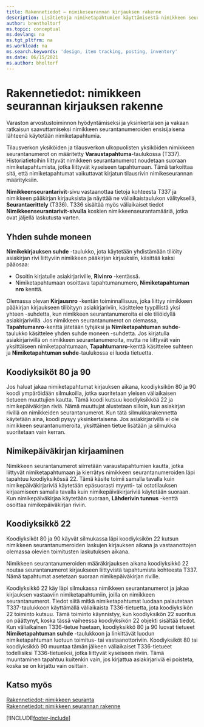 ```yaml
---
title: Rakennetiedot – nimikeseurannan kirjauksen rakenne
description: Lisätietoja nimiketapahtumien käyttämisestä nimikkeen seurantanumeroiden ensisijaisina lähteinä nimikeseurannan kirjauksen rakenteessa.
author: brentholtorf
ms.topic: conceptual
ms.devlang: na
ms.tgt_pltfrm: na
ms.workload: na
ms.search.keywords: 'design, item tracking, posting, inventory'
ms.date: 06/15/2021
ms.author: bholtorf
---
```

# <a name="design-details-item-tracking-posting-structure"></a>Rakennetiedot: nimikkeen seurannan kirjauksen rakenne
Varaston arvostustoiminnon hyödyntämiseksi ja yksinkertaisen ja vakaan ratkaisun saavuttamiseksi nimikkeen seurantanumeroiden ensisijaisena lähteenä käytetään nimiketapahtumia.  
  
Tilausverkon yksiköiden ja tilausverkon ulkopuolisten yksiköiden nimikkeen seurantanumerot on määritetty **Varaustapahtuma**-taulukossa (T337). Historiatietoihin liittyvät nimikkeen seurantanumerot noudetaan suoraan nimiketapahtumista, jotka liittyvät kyseiseen tapahtumaan. Tämä tarkoittaa sitä, että nimiketapahtumat vaikuttavat kirjatun tilausrivin nimikeseurannan määrityksiin.  
  
**Nimikkeenseurantarivit**-sivu vastaanottaa tietoja kohteesta T337 ja nimikkeen pääkirjan kirjauksista ja näyttää ne väliaikaistaulukon välityksellä, **Seurantaerittely** (T336). T336 sisältää myös väliaikaiset tiedot **Nimikkeenseurantarivit-sivulla** koskien nimikkeenseurantamääriä, jotka ovat jäljellä laskutusta varten.  
  
## <a name="one-to-many-relation"></a>Yhden suhde moneen
**Nimikekirjauksen suhde** -taulukko, jota käytetään yhdistämään tiliöity asiakirjan rivi liittyviin nimikkeen pääkirjan kirjauksiin, käsittää kaksi pääosaa:  
  
* Osoitin kirjatulle asiakirjariville, **Rivinro** -kentässä.  
* Nimiketapahtumaan osoittava tapahtumanumero, **Nimiketapahtuman nro** kenttä.  
  
Olemassa olevan **Kirjausnro** -kentän toiminnallisuus, joka liittyy nimikkeen pääkirjan kirjaukseen tiliöityyn asiakirjariviin, käsittelee tyypillistä yksi yhteen -suhdetta, kun nimikkeen seurantanumeroita ei ole tiliöidyllä asiakirjarivillä. Jos nimikkeen seurantanumerot on olemassa, **Tapahtumanro**-kenttä jätetään tyhjäksi ja **Nimiketapahtuman suhde**-taulukko käsittelee yhden suhde moneen -suhdetta. Jos kirjatulla asiakirjarivillä on nimikkeen seurantanumeroita, mutta ne liittyvät vain yksittäiseen nimiketapahtumaan, **Tapahtumanro**-kenttä käsittelee suhteen ja **Nimiketapahtuman suhde**-taulukossa ei luoda tietuetta.  
  
## <a name="codeunits-80-and-90"></a>Koodiyksiköt 80 ja 90
Jos haluat jakaa nimiketapahtumat kirjauksen aikana, koodiyksikön 80 ja 90 koodi ympäröidään silmukoilla, jotka suoritetaan yleisen väliaikaisen tietueen muuttujien kautta. Tämä koodi kutsuu koodiyksikköä 22 ja nimikepäiväkirjan riviä. Nämä muuttujat alustetaan silloin, kun asiakirjan rivillä on nimikkeiden seurantanumerot. Kun tätä silmukkarakennetta käytetään aina, koodi pysyy yksinkertaisena. Jos asiakirjarivillä ei ole nimikkeen seurantanumeroita, yksittäinen tietue lisätään ja silmukka suoritetaan vain kerran.  
  
## <a name="posting-the-item-journal"></a>Nimikepäiväkirjan kirjaaminen
Nimikkeen seurantanumerot siirretään varaustapahtumien kautta, jotka liittyvät nimiketapahtumaan ja kierrätys nimikkeen seurantanumeroiden läpi tapahtuu koodiyksikössä 22. Tämä käsite toimii samalla tavalla kuin nimikepäiväkirjariviä käytetään epäsuorasti myynti- tai ostotilauksen kirjaamiseen samalla tavalla kuin nimikepäiväkirjariviä käytetään suoraan. Kun nimikepäiväkirjaa käytetään suoraan, **Lähderivin tunnus** -kenttä osoittaa nimikepäiväkirjan riviin.  
  
## <a name="code-unit-22"></a>Koodiyksikkö 22
Koodiyksiköt 80 ja 90 käyvät silmukassa läpi koodiyksikön 22 kutsun nimikkeen seurantanumeroiden laskujen kirjauksen aikana ja vastaanottojen olemassa olevien toimitusten laskutuksen aikana.  
  
Nimikkeen seurantanumeroiden määräkirjauksen aikana koodiyksikkö 22 noutaa seurantanumerot kirjaukseen liittyvistä tapahtumista kohteesta T337. Nämä tapahtumat asetetaan suoraan nimikepäiväkirjan riville.  
  
Koodiyksikkö 22 käy läpi silmukassa nimikkeen seurantanumerot ja jakaa kirjauksen vastaaviin nimiketapahtumiin, joilla on nimikkeen seurantanumerot. Tiedot siitä mitkä nimiketapahtumat luodaan palautetaan T337-taulukkoon käyttämällä väliaikaista T336-tietuetta, jota koodiyksikön 22 toiminto kutsuu. Tämä toiminto käynnistyy, kun koodiyksikön 22 suoritus on päättynyt, koska tässä vaiheessa koodiyksikön 22 objekti sisältää tiedot. Kun väliaikainen T336-tietue haetaan, koodiyksikkö 80 ja 90 luovat tietueet **Nimiketapahtuman suhde** -taulukkoon ja linkittävät luodun nimiketapahtuman luotuun toimitus- tai vastaanottoriviin. Koodiyksiköt 80 tai koodiyksikkö 90 muuntaa tämän jälkeen väliaikaiset T336-tietueet todellisiksi T336-tietueiksi, jotka liittyvät kyseiseen riviin. Tämä muuntaminen tapahtuu kuitenkin vain, jos kirjattua asiakirjariviä ei poisteta, koska se on kirjattu vain osittain.  
  
## <a name="see-also"></a>Katso myös
[Rakennetiedot: nimikkeen seuranta](design-details-item-tracking.md)   
[Rakennetiedot: nimikkeen seurannan rakenne](design-details-item-tracking-design.md)

[!INCLUDE[footer-include](includes/footer-banner.md)]
